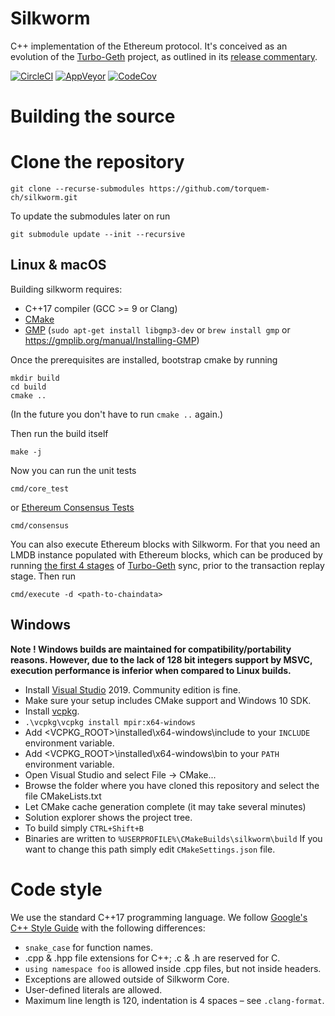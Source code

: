 Silkworm
===

C++ implementation of the Ethereum protocol.
It's conceived as an evolution of the [Turbo-Geth](https://github.com/ledgerwatch/turbo-geth) project,
as outlined in its [release commentary](https://ledgerwatch.github.io/turbo_geth_release.html#Licence-and-language-migration-plan-out-of-scope-for-the-release).

[![CircleCI](https://circleci.com/gh/torquem-ch/silkworm.svg?style=svg)](https://circleci.com/gh/torquem-ch/silkworm)
[![AppVeyor](https://ci.appveyor.com/api/projects/status/8npida1piyqw1844/branch/master?svg=true)](https://ci.appveyor.com/project/torquem/silkworm)
[![CodeCov](https://codecov.io/gh/torquem-ch/silkworm/branch/master/graph/badge.svg)](https://codecov.io/gh/torquem-ch/silkworm)

# Building the source

# Clone the repository

```
git clone --recurse-submodules https://github.com/torquem-ch/silkworm.git
```

To update the submodules later on run
```
git submodule update --init --recursive
```

## Linux & macOS
Building silkworm requires:
* C++17 compiler (GCC >= 9 or Clang)
* [CMake](http://cmake.org)
* [GMP](http://gmplib.org) (`sudo apt-get install libgmp3-dev` or `brew install gmp` or https://gmplib.org/manual/Installing-GMP)

Once the prerequisites are installed, bootstrap cmake by running
```
mkdir build
cd build
cmake ..
```
(In the future you don't have to run `cmake ..` again.)

Then run the build itself
```
make -j
```

Now you can run the unit tests
```
cmd/core_test
```
or [Ethereum Consensus Tests](https://github.com/ethereum/tests)
```
cmd/consensus
```

You can also execute Ethereum blocks with Silkworm.
For that you need an LMDB instance populated with Ethereum blocks,
which can be produced by running [the first 4 stages](https://ledgerwatch.github.io/turbo_geth_release.html#Currently-envisaged-stages) of [Turbo-Geth](https://github.com/ledgerwatch/turbo-geth) sync, prior to the transaction replay stage.
Then run
```
cmd/execute -d <path-to-chaindata>
```


## Windows
**Note ! Windows builds are maintained for compatibility/portability reasons. However, due to the lack of 128 bit integers support by MSVC, execution performance is inferior when compared to Linux builds.**
* Install [Visual Studio](https://www.visualstudio.com/downloads) 2019. Community edition is fine.
* Make sure your setup includes CMake support and Windows 10 SDK.
* Install [vcpkg](https://github.com/microsoft/vcpkg#quick-start-windows).
* `.\vcpkg\vcpkg install mpir:x64-windows`
* Add <VCPKG_ROOT>\installed\x64-windows\include to your `INCLUDE` environment variable.
* Add <VCPKG_ROOT>\installed\x64-windows\bin to your `PATH` environment variable.
* Open Visual Studio and select File -> CMake...
* Browse the folder where you have cloned this repository and select the file CMakeLists.txt
* Let CMake cache generation complete (it may take several minutes)
* Solution explorer shows the project tree.
* To build simply `CTRL+Shift+B`
* Binaries are written to `%USERPROFILE%\CMakeBuilds\silkworm\build` If you want to change this path simply edit `CMakeSettings.json` file.

# Code style

We use the standard C++17 programming language.
We follow [Google's C++ Style Guide](https://google.github.io/styleguide/cppguide.html) with the following differences:

* `snake_case` for function names.
* .cpp & .hpp file extensions for C++; .c & .h are reserved for C.
* `using namespace foo` is allowed inside .cpp files, but not inside headers.
* Exceptions are allowed outside of Silkworm Core.
* User-defined literals are allowed.
* Maximum line length is 120, indentation is 4 spaces – see `.clang-format`.
